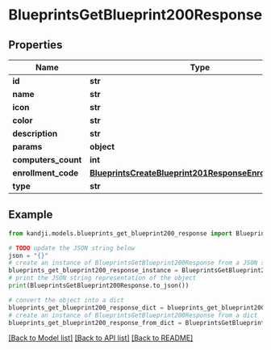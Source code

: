 # BlueprintsGetBlueprint200Response


## Properties

Name | Type | Description | Notes
------------ | ------------- | ------------- | -------------
**id** | **str** |  | [optional] 
**name** | **str** |  | [optional] 
**icon** | **str** |  | [optional] 
**color** | **str** |  | [optional] 
**description** | **str** |  | [optional] 
**params** | **object** |  | [optional] 
**computers_count** | **int** |  | [optional] 
**enrollment_code** | [**BlueprintsCreateBlueprint201ResponseEnrollmentCode**](BlueprintsCreateBlueprint201ResponseEnrollmentCode.md) |  | [optional] 
**type** | **str** |  | [optional] 

## Example

```python
from kandji.models.blueprints_get_blueprint200_response import BlueprintsGetBlueprint200Response

# TODO update the JSON string below
json = "{}"
# create an instance of BlueprintsGetBlueprint200Response from a JSON string
blueprints_get_blueprint200_response_instance = BlueprintsGetBlueprint200Response.from_json(json)
# print the JSON string representation of the object
print(BlueprintsGetBlueprint200Response.to_json())

# convert the object into a dict
blueprints_get_blueprint200_response_dict = blueprints_get_blueprint200_response_instance.to_dict()
# create an instance of BlueprintsGetBlueprint200Response from a dict
blueprints_get_blueprint200_response_from_dict = BlueprintsGetBlueprint200Response.from_dict(blueprints_get_blueprint200_response_dict)
```
[[Back to Model list]](../README.md#documentation-for-models) [[Back to API list]](../README.md#documentation-for-api-endpoints) [[Back to README]](../README.md)


